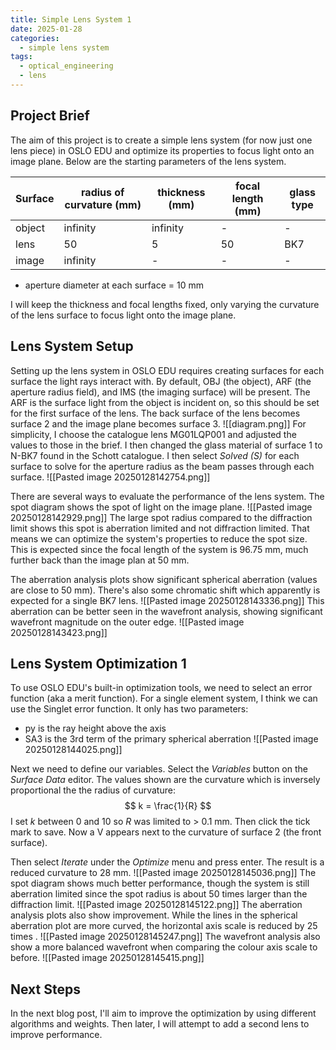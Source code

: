 ```yaml
---
title: Simple Lens System 1
date: 2025-01-28
categories:
  - simple lens system
tags:
  - optical_engineering
  - lens
---
```

## Project Brief
The aim of this project is to create a simple lens system (for now just one lens piece) in OSLO EDU and optimize its properties to focus light onto an image plane. Below are the starting parameters of the lens system.

| Surface | radius of curvature (mm) | thickness (mm) | focal length (mm) | glass type |
| ------- | ------------------------ | -------------- | ----------------- | ---------- |
| object  | infinity                 | infinity       | -                 | -          |
| lens    | 50                       | 5              | 50                | BK7        |
| image   | infinity                 | -              | -                 | -          |
- aperture diameter at each surface = 10 mm

I will keep the thickness and focal lengths fixed, only varying the curvature of the lens surface to focus light onto the image plane.


## Lens System Setup
Setting up the lens system in OSLO EDU requires creating surfaces for each surface the light rays interact with. By default, OBJ (the object), ARF (the aperture radius field), and IMS (the imaging surface) will be present. The ARF is the surface light from the object is incident on, so this should be set for the first surface of the lens. The back surface of the lens becomes surface 2 and the image plane becomes surface 3.
![[diagram.png]]
For simplicity, I choose the catalogue lens MG01LQP001 and adjusted the values to those in the brief. I then changed the glass material of surface 1 to N-BK7 found in the Schott catalogue. I then select _Solved (S)_ for each surface to solve for the aperture radius as the beam passes through each surface. 
![[Pasted image 20250128142754.png]]

There are several ways to evaluate the performance of the lens system. The spot diagram shows the spot of light on the image plane.
![[Pasted image 20250128142929.png]]
The large spot radius compared to the diffraction limit shows this spot is aberration limited and not diffraction limited. That means we can optimize the system's properties to reduce the spot size. This is expected since the focal length of the system is 96.75 mm, much further back than the image plan at 50 mm.

The aberration analysis plots show significant spherical aberration (values are close to 50 mm). There's also some chromatic shift which apparently is expected for a single BK7 lens.
![[Pasted image 20250128143336.png]]
This aberration can be better seen in the wavefront analysis, showing significant wavefront magnitude on the outer edge.
![[Pasted image 20250128143423.png]]


## Lens System Optimization 1
To use OSLO EDU's built-in optimization tools, we need to select an error function (aka a merit function). For a single  element system, I think we can use the Singlet error function. It only has two parameters:
- py is the ray height above the axis
- SA3 is the 3rd term of the primary spherical aberration
![[Pasted image 20250128144025.png]]

Next we need to define our variables. Select the _Variables_ button on the _Surface Data_ editor. The values shown are the curvature which is inversely proportional the the radius of curvature:
$$ k = \frac{1}{R} $$
I set _k_ between 0 and 10 so _R_ was limited to > 0.1 mm. Then click the tick mark to save. Now a V appears next to the curvature of surface 2 (the front surface). 

Then select _Iterate_ under the _Optimize_ menu and press enter. The result is a reduced curvature to 28 mm.
![[Pasted image 20250128145036.png]]
The spot diagram shows much better performance, though the system is still aberration limited since the spot radius is about 50 times larger than the diffraction limit.
![[Pasted image 20250128145122.png]]
The aberration analysis plots also show improvement. While the lines in the spherical aberration plot are more curved, the horizontal axis scale is reduced by 25 times .
![[Pasted image 20250128145247.png]]
The wavefront analysis also show a more balanced wavefront when comparing the colour axis scale to before.
![[Pasted image 20250128145415.png]]

## Next Steps
In the next blog post, I'll aim to improve the optimization by using different algorithms and weights. Then later, I will attempt to add a second lens to improve performance.